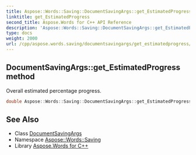 ```yaml
---
title: Aspose::Words::Saving::DocumentSavingArgs::get_EstimatedProgress method
linktitle: get_EstimatedProgress
second_title: Aspose.Words for C++ API Reference
description: 'Aspose::Words::Saving::DocumentSavingArgs::get_EstimatedProgress method. Overall estimated percentage progress in C++.'
type: docs
weight: 2000
url: /cpp/aspose.words.saving/documentsavingargs/get_estimatedprogress/
---
```

## DocumentSavingArgs::get_EstimatedProgress method


Overall estimated percentage progress.

```cpp
double Aspose::Words::Saving::DocumentSavingArgs::get_EstimatedProgress() const
```

## See Also

* Class [DocumentSavingArgs](../)
* Namespace [Aspose::Words::Saving](../../)
* Library [Aspose.Words for C++](../../../)
